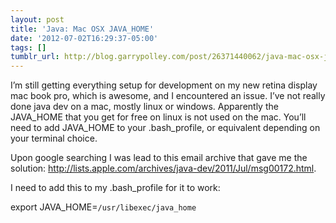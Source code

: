 ```yaml
---
layout: post
title: 'Java: Mac OSX JAVA_HOME'
date: '2012-07-02T16:29:37-05:00'
tags: []
tumblr_url: http://blog.garrypolley.com/post/26371440062/java-mac-osx-java-home
---
```

I’m still getting everything setup for development on my new retina display mac book pro, which is awesome, and I encountered an issue.  I’ve not really done java dev on a mac, mostly linux or windows.   Apparently the JAVA_HOME that you get for free on linux is not used on the mac.  You’ll need to add JAVA_HOME to your .bash_profile, or equivalent depending on your terminal choice.

Upon google searching I was lead to this email archive that gave me the solution: http://lists.apple.com/archives/java-dev/2011/Jul/msg00172.html.

I need to add this to my .bash_profile for it to work:

export JAVA_HOME=`/usr/libexec/java_home`
